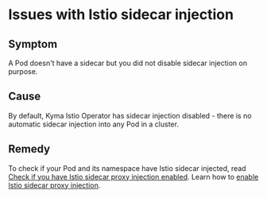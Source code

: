 # Issues with Istio sidecar injection

## Symptom

A Pod doesn't have a sidecar but you did not disable sidecar injection on purpose.

## Cause

By default, Kyma Istio Operator has sidecar injection disabled - there is no automatic sidecar injection into any Pod in a cluster.

## Remedy

To check if your Pod and its namespace have Istio sidecar injected, read [Check if you have Istio sidecar proxy injection enabled](../operation-guides/02-10-check-if-sidecar-injection-is-enabled.md). Learn how to [enable Istio sidecar proxy injection](../operation-guides/02-20-enable-sidecar-injection.md).